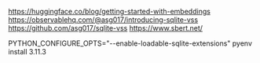 https://huggingface.co/blog/getting-started-with-embeddings
https://observablehq.com/@asg017/introducing-sqlite-vss
https://github.com/asg017/sqlite-vss
https://www.sbert.net/

PYTHON_CONFIGURE_OPTS="--enable-loadable-sqlite-extensions" pyenv install 3.11.3

